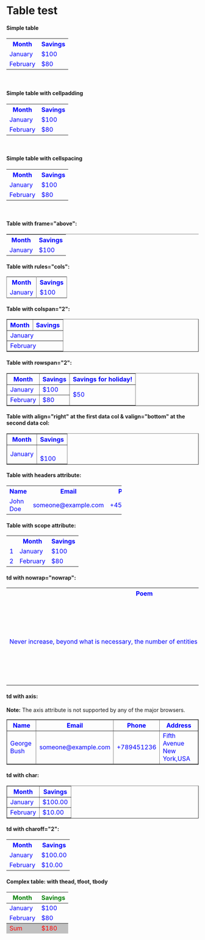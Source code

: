 <h1>Table test</h1>

<html>
<head>
<style>
thead {color:green;}
tbody {color:blue;}
tfoot {color:red; background:Silver;}

table, th, td {
    border: 1px solid black;
}
</style>
</head>

<body>
<h4>Simple table<h4>
<table>
  <tr>
    <th>Month</th>
    <th>Savings</th>
  </tr>
  <tr>
    <td>January</td>
    <td>$100</td>
  </tr>
  <tr>
    <td>February</td>
    <td>$80</td>
  </tr>
</table>
<br>

<h4>Simple table with cellpadding<h4>
<table cellpadding="50">
  <tr>
    <th>Month</th>
    <th>Savings</th>
  </tr>
  <tr>
    <td>January</td>
    <td>$100</td>
  </tr>
  <tr>
    <td>February</td>
    <td>$80</td>
  </tr>
</table>
<br>

<h4>Simple table with cellspacing<h4>
<table cellspacing="50">
  <tr>
    <th>Month</th>
    <th>Savings</th>
  </tr>
  <tr>
    <td>January</td>
    <td>$100</td>
  </tr>
  <tr>
    <td>February</td>
    <td>$80</td>
  </tr>
</table>
<br>

<h4>Table with frame="above":</h4>
<table frame="above">
  <tr>
    <th>Month</th>
    <th>Savings</th>
  </tr>
  <tr>
    <td>January</td>
    <td>$100</td>
  </tr>
</table>

<h4>Table with rules="cols":</h4>
<table rules="cols">
  <tr>
    <th>Month</th>
    <th>Savings</th>
  </tr>
  <tr>
    <td>January</td>
    <td>$100</td>
  </tr>
</table>


<h4>Table with colspan="2":</h4>
<table width="60%" border="1">
  <tr>
    <th>Month</th>
    <th>Savings</th>
  </tr>
  <tr>
    <td colspan="2">January</td>
  </tr>
  <tr>
    <td colspan="2">February</td>
  </tr>
</table>

<h4>Table with rowspan="2":</h4>
<table width="60%" border="1">
  <tr>
    <th>Month</th>
    <th>Savings</th>
    <th>Savings for holiday!</th>
  </tr>
  <tr>
    <td>January</td>
    <td>$100</td>
    <td rowspan="2">$50</td>
  </tr>
  <tr>
    <td>February</td>
    <td>$80</td>
  </tr>
</table>

<h4>Table with align="right" at the first data col & valign="bottom" at the second data col:</h4>
<table width="60%" border="1">
  <tr>
    <th>Month</th>
    <th>Savings</th>
  </tr>
  <tr style="height:50px">
    <td align="right">January</td>
    <td valign="bottom">$100</td>
  </tr>
</table>

<h4>Table with headers attribute:</h4>
<table style="width:60%">
  <tr>
    <th id="name">Name</th>
    <th id="email">Email</th>
    <th id="phone">Phone</th>
    <th id="addr">Address</th>
  </tr>
  <tr>
    <td headers="name">John Doe</td>
    <td headers="email">someone@example.com</td>
    <td headers="phone">+45342323</td>
    <td headers="addr">Rosevn 56,4300 Sandnes,Norway</td>
  </tr>
</table>

<h4>Table with scope attribute:</h4>
<!--The scope attribute defines a way to associate header cells and data cells in a table.
Syntax: <td scope="col|row|colgroup|rowgroup">-->

<table>
  <tr>
    <th></th>
    <th scope="col">Month</th>
    <th scope="col">Savings</th>
  </tr>
  <tr>
    <td>1</td>
    <td>January</td>
    <td>$100</td>
  </tr>
  <tr>
    <td>2</td>
    <td>February</td>
    <td>$80</td>
  </tr>
</table>


<h4>td with nowrap="nowrap":</h4>
<table>
  <tr>
    <th>Poem</th>
    <th>Poem</th>
  </tr>
  <tr>
    <td nowrap="nowrap">Never increase, beyond what is necessary, the number of entities required to explain anything</td>
    <td>Never increase, beyond what is necessary, the number of entities required to explain anything</td>
  </tr>
</table>

<h4>td with axis:</h4>
<p><b>Note:</b> The axis attribute is not supported by any of the major browsers.</p>
<table border="1" width="60%">
  <tr>
    <th axis="name">Name</td>
    <th axis="contact">Email</td>
    <th axis="contact">Phone</td>
    <th axis="contact">Address</td>
  </tr>
  <tr>
    <td axis="name">George Bush</td>
    <td axis="contact">someone@example.com</td>
    <td axis="contact">+789451236</td>
    <td axis="contact">Fifth Avenue New York,USA</td>
  </tr>
</table>

<h4>td with char:</h4>
<table border="1">
  <tr>
    <th>Month</th>
    <th>Savings</th>
  </tr>
  <tr>
    <td>January</td>
    <td align="char" char=".">$100.00</td>
  </tr>
  <tr>
    <td>February</td>
    <td align="char" char=".">$10.00</td>
  </tr>
</table>

<h4>td with charoff="2":</h4>
<table>
  <tr>
    <th>Month</th>
    <th>Savings</th>
  </tr>
  <tr>
    <td>January</td>
    <td align="char" char="." charoff="2">$100.00</td>
  </tr>
  <tr>
    <td>February</td>
    <td align="char" char="." charoff="2">$10.00</td>
  </tr>
</table>


<h4>Complex table: with thead, tfoot, tbody<h4>
<table>
  <thead>
    <tr>
      <th>Month</th>
      <th>Savings</th>
    </tr>
  </thead>
  <tfoot>
    <tr>
      <td>Sum</td>
      <td>$180</td>
    </tr>
  </tfoot>
  <tbody>
    <tr>
      <td>January</td>
      <td>$100</td>
    </tr>
    <tr>
      <td>February</td>
      <td>$80</td>
    </tr>
  </tbody>
</table>

</body>
</html>
